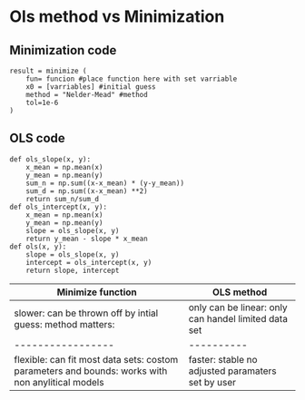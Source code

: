 # Ols method vs Minimization 

## Minimization code 
    result = minimize (
        fun= funcion #place function here with set varriable
        x0 = [varriables] #initial guess
        method = "Nelder-Mead" #method
        tol=1e-6
    )

## OLS code
    def ols_slope(x, y):
        x_mean = np.mean(x)
        y_mean = np.mean(y)
        sum_n = np.sum((x-x_mean) * (y-y_mean))
        sum_d = np.sum((x-x_mean) **2)
        return sum_n/sum_d
    def ols_intercept(x, y):
        x_mean = np.mean(x)
        y_mean = np.mean(y)
        slope = ols_slope(x, y)    
        return y_mean - slope * x_mean
    def ols(x, y):
        slope = ols_slope(x, y)
        intercept = ols_intercept(x, y)
        return slope, intercept

|Minimize function|OLS method|
|-----------------|----------|
|slower: can be thrown off by intial guess: method matters: | only can be linear: only can handel limited data set
|-----------------|----------|
flexible: can fit most data sets: costom parameters and bounds: works with non anylitical models| faster: stable no adjusted paramaters set by user 
     

